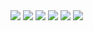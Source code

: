 <img src="/assets/2024학년도 확률과 통계 수행평가(통계 탐구 활동) 안내자료(필기추가)_1.jpg"/>

<img src="/assets/2024학년도 확률과 통계 수행평가(통계 탐구 활동) 안내자료(필기추가)_2.jpg"/>

<img src="/assets/2024학년도 확률과 통계 수행평가(통계 탐구 활동) 안내자료(필기추가)_3.jpg"/>

<img src="/assets/2024학년도 확률과 통계 수행평가(통계 탐구 활동) 안내자료(필기추가)_4.jpg"/>

<img src="/assets/2024학년도 확률과 통계 수행평가(통계 탐구 활동) 안내자료(필기추가)_5.jpg"/>

<img src="/assets/2024학년도 확률과 통계 수행평가(통계 탐구 활동) 안내자료(필기추가)_6.jpg"/>














